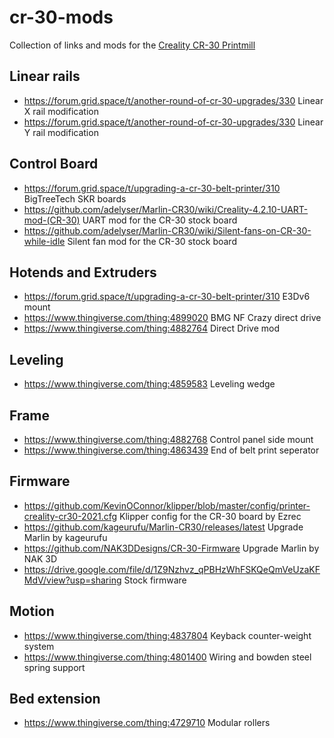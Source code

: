# cr-30-mods
Collection of links and mods for the [Creality CR-30 Printmill](https://www.creality.com/goods-detail/creality-3dprintmill-3d-printer )

## Linear rails

- https://forum.grid.space/t/another-round-of-cr-30-upgrades/330 Linear X rail modification 
- https://forum.grid.space/t/another-round-of-cr-30-upgrades/330 Linear Y rail modification

## Control Board

- https://forum.grid.space/t/upgrading-a-cr-30-belt-printer/310 BigTreeTech SKR boards
- https://github.com/adelyser/Marlin-CR30/wiki/Creality-4.2.10-UART-mod-(CR-30) UART mod for the CR-30 stock board
- https://github.com/adelyser/Marlin-CR30/wiki/Silent-fans-on-CR-30-while-idle Silent fan mod for the CR-30 stock board

## Hotends and Extruders

- https://forum.grid.space/t/upgrading-a-cr-30-belt-printer/310 E3Dv6 mount
- https://www.thingiverse.com/thing:4899020 BMG NF Crazy direct drive
- https://www.thingiverse.com/thing:4882764 Direct Drive mod

## Leveling

- https://www.thingiverse.com/thing:4859583 Leveling wedge

## Frame

- https://www.thingiverse.com/thing:4882768 Control panel side mount
- https://www.thingiverse.com/thing:4863439 End of belt print seperator

## Firmware

- https://github.com/KevinOConnor/klipper/blob/master/config/printer-creality-cr30-2021.cfg Klipper config for the CR-30 board by Ezrec
- https://github.com/kageurufu/Marlin-CR30/releases/latest Upgrade Marlin by kageurufu
- https://github.com/NAK3DDesigns/CR-30-Firmware Upgrade Marlin by NAK 3D
- https://drive.google.com/file/d/1Z9Nzhvz_qPBHzWhFSKQeQmVeUzaKFMdV/view?usp=sharing Stock firmware

## Motion

- https://www.thingiverse.com/thing:4837804 Keyback counter-weight system
- https://www.thingiverse.com/thing:4801400 Wiring and bowden steel spring support

## Bed extension

- https://www.thingiverse.com/thing:4729710 Modular rollers
